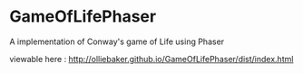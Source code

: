 # GameOfLifePhaser
A implementation of Conway's game of Life using Phaser

viewable here : http://olliebaker.github.io/GameOfLifePhaser/dist/index.html
